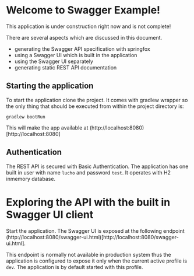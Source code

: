 # Welcome to Swagger Example!

This application is under construction right now and is not complete!

There are several aspects which are discussed in this document.

* generating the Swagger API specification with springfox
* using a Swagger UI which is built in the application
* using the Swagger UI separately
* generating static REST API documentation

## Starting the application

To start the application clone the project. It comes with gradlew wrapper so the only thing that should be executed from within the project directory is:

`gradlew bootRun`

This will make the app available at (http://localhost:8080)[http://localhost:8080]

## Authentication

The REST API is secured with Basic Authentication. The application has one built in user with name `lucho` and password `test`. It operates with H2 inmemory database.

# Exploring the API with the built in Swagger UI client

Start the application. The Swagger UI is exposed at the following endpoint (http://localhost:8080/swagger-ui.html)[http://localhost:8080/swagger-ui.html].

This endpoint is normally not available in production system thus the application is configured to expose it only when the current active profile is `dev`. The application is by default started with this profile.
